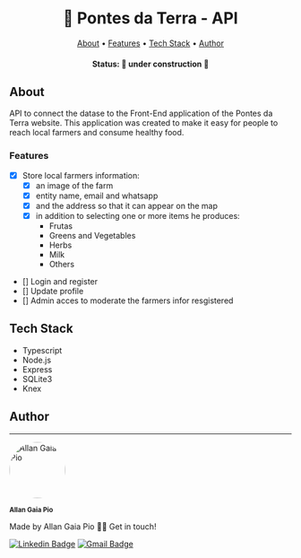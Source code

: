 <h1 align="center">
   🌱 Pontes da Terra - API
</h1>

<p align="center">
 <a href="#about">About</a> •
 <a href="#features">Features</a> • 
 <a href="#tech-stack">Tech Stack</a> •  
 <a href="#author">Author</a>
</p>

<h4 align="center"> 
	 Status: 🚧 under construction 🚧
</h4>

## About

API to connect the datase to the Front-End application of the Pontes da Terra website.
This application was created to make it easy for people to reach local farmers and consume healthy food.

### Features

- [x] Store local farmers information:
   - [x] an image of the farm
   - [x] entity name, email and whatsapp
   - [x] and the address so that it can appear on the map
   - [x] in addition to selecting one or more items he produces:
     - Frutas
     - Greens and Vegetables
     - Herbs
     - Milk
     - Others 
- [] Login and register
- [] Update profile
- [] Admin acces to moderate the farmers infor resgistered

## Tech Stack

- Typescript
- Node.js
- Express
- SQLite3
- Knex

## Author
---

<img style="border-radius: 100px;" src="https://avatars1.githubusercontent.com/u/63213995?s=460&u=06c696b4fb4c2795ba97e524c580308cb7d591be&v=4" width="100px;" alt="Allan Gaia Pio"/>

<sub><b>Allan Gaia Pio</b></sub>


Made by Allan Gaia Pio 👋🏽 Get in touch!

[![Linkedin Badge](https://img.shields.io/badge/-Allan-blue?style=flat-square&logo=Linkedin&logoColor=white&link=https://www.linkedin.com/in/allangp/)](https://www.linkedin.com/in/allangp/) 
[![Gmail Badge](https://img.shields.io/badge/-gpioallan@gmail.com-c14438?style=flat-square&logo=Gmail&logoColor=white&link=mailto:gpioallan@gmail.com)](mailto:gpioallan@gmail.com)
